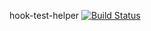hook-test-helper [![Build Status](https://app.travis-ci.com/takayasutaka/report5.svg?branch=master)](https://app.travis-ci.com/takayasutaka/report5)
